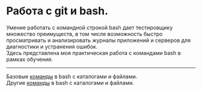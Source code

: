 # Работа с git и bash.  
Умение работать с командной строкой bash дает тестировщику множество преимуществ, в том числе возможность быстро просматривать и анализировать журналы приложений и серверов для диагностики и устранения ошибок.  
Здесь представлена моя практическая работа с командами bash в рамках обучения.

---

Базовые [команды](https://github.com/kate-strakovich/git_bash/blob/main/bash1.txt) в bash с каталогами и файлами.  
Другие [команды](https://github.com/kate-strakovich/git_bash/blob/main/bash2.txt) в bash с каталогами и файлами.
